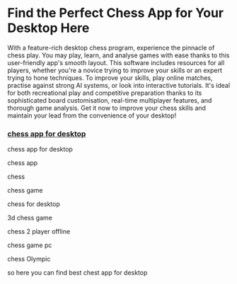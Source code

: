 # Find the Perfect Chess App for Your Desktop Here

With a feature-rich desktop chess program, experience the pinnacle of chess play. You may play, learn, and analyse games with ease thanks to this user-friendly app's smooth layout. This software includes resources for all players, whether you're a novice trying to improve your skills or an expert trying to hone techniques. To improve your skills, play online matches, practise against strong AI systems, or look into interactive tutorials. It's ideal for both recreational play and competitive preparation thanks to its sophisticated board customisation, real-time multiplayer features, and thorough game analysis. Get it now to improve your chess skills and maintain your lead from the convenience of your desktop!

<h3><a href="chess.com">chess app for desktop </a></h3>

chess app for desktop 

chess app

chess

chess game 

chess for desktop 

3d chess game

chess 2 player offline

chess game pc

chess Olympic 

so here you can find best chest app for desktop 


